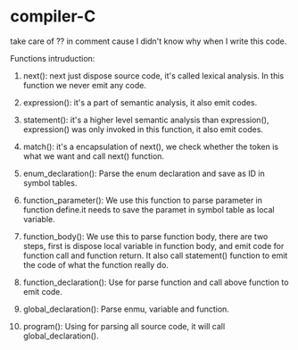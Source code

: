 # compiler-C

take care of ?? in comment cause I didn't know why when I write this code.

Functions intruduction:
1. next(): next just dispose source code, it's called lexical analysis. In this function we never emit any code.

2. expression(): it's a part of semantic analysis, it also emit codes.

3. statement(): it's a higher level semantic analysis than expression(), expression() was only invoked in this function, it also emit codes.

4. match(): it's a encapsulation of next(), we check whether the token is what we want and call next() function.

5. enum_declaration(): Parse the enum declaration and save as ID in symbol tables.

6. function_parameter(): We use this function to parse parameter in function define.it needs to save the paramet in symbol table as local variable.

7. function_body(): We use this to parse function body, there are two steps, first is dispose local variable in function body, and emit code for function call and function return. It also call statement() function to emit the code of what the function really do.

8. function_declaration(): Use for parse function and call above function to emit code.

9. global_declaration(): Parse enmu, variable and function.

10. program(): Using for parsing all source code, it will call global_declaration().